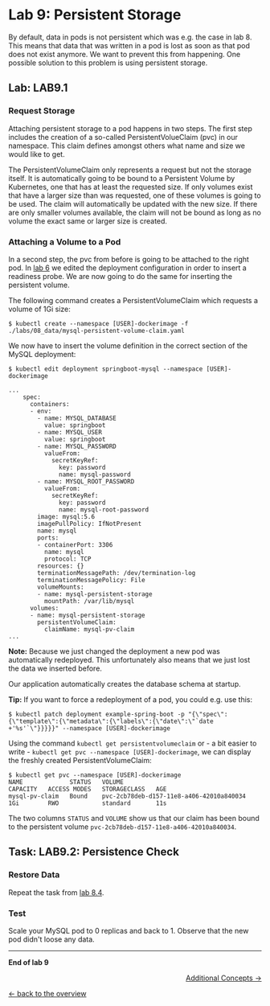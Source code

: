 # Lab 9: Persistent Storage

By default, data in pods is not persistent which was e.g. the case in lab 8. This means that data that was written in a pod is lost as soon as that pod does not exist anymore. We want to prevent this from happening. One possible solution to this problem is using persistent storage.


## Lab: LAB9.1

### Request Storage

Attaching persistent storage to a pod happens in two steps. The first step includes the creation of a so-called PersistentVolueClaim (pvc) in our namespace. This claim defines amongst others what name and size we would like to get.

The PersistentVolumeClaim only represents a request but not the storage itself. It is automatically going to be bound to a Persistent Volume by Kubernetes, one that has at least the requested size. If only volumes exist that have a larger size than was requested, one of these volumes is going to be used. The claim will automatically be updated with the new size. If there are only smaller volumes available, the claim will not be bound as long as no volume the exact same or larger size is created.


### Attaching a Volume to a Pod

In a second step, the pvc from before is going to be attached to the right pod. In [lab 6](06_scale.md) we edited the deployment configuration in order to insert a readiness probe. We are now going to do the same for inserting the persistent volume.

The following command creates a PersistentVolumeClaim which requests a volume of 1Gi size:

```
$ kubectl create --namespace [USER]-dockerimage -f ./labs/08_data/mysql-persistent-volume-claim.yaml
```

We now have to insert the volume definition in the correct section of the MySQL deployment:

```
$ kubectl edit deployment springboot-mysql --namespace [USER]-dockerimage
```
```
...
    spec:
      containers:
      - env:
        - name: MYSQL_DATABASE
          value: springboot
        - name: MYSQL_USER
          value: springboot
        - name: MYSQL_PASSWORD
          valueFrom:
            secretKeyRef:
              key: password
              name: mysql-password
        - name: MYSQL_ROOT_PASSWORD
          valueFrom:
            secretKeyRef:
              key: password
              name: mysql-root-password
        image: mysql:5.6
        imagePullPolicy: IfNotPresent
        name: mysql
        ports:
        - containerPort: 3306
          name: mysql
          protocol: TCP
        resources: {}
        terminationMessagePath: /dev/termination-log
        terminationMessagePolicy: File
        volumeMounts:
        - name: mysql-persistent-storage
          mountPath: /var/lib/mysql
      volumes:
      - name: mysql-persistent-storage
        persistentVolumeClaim:
          claimName: mysql-pv-claim
...
```

**Note:** Because we just changed the deployment a new pod was automatically redeployed. This unfortunately also means that we just lost the data we inserted before.

Our application automatically creates the database schema at startup.

**Tip:** If you want to force a redeployment of a pod, you could e.g. use this:

```
$ kubectl patch deployment example-spring-boot -p "{\"spec\":{\"template\":{\"metadata\":{\"labels\":{\"date\":\"`date +'%s'`\"}}}}}" --namespace [USER]-dockerimage
```

Using the command `kubectl get persistentvolumeclaim` or - a bit easier to write - `kubectl get pvc --namespace [USER]-dockerimage`, we can display the freshly created PersistentVolumeClaim:

```
$ kubectl get pvc --namespace [USER]-dockerimage
NAME             STATUS   VOLUME                                     CAPACITY   ACCESS MODES   STORAGECLASS   AGE
mysql-pv-claim   Bound    pvc-2cb78deb-d157-11e8-a406-42010a840034   1Gi        RWO            standard       11s
```

The two columns `STATUS` and `VOLUME` show us that our claim has been bound to the persistent volume `pvc-2cb78deb-d157-11e8-a406-42010a840034`.


## Task: LAB9.2: Persistence Check

### Restore Data

Repeat the task from [lab 8.4](08_database.md#l%C3solution-lab84).


### Test

Scale your MySQL pod to 0 replicas and back to 1. Observe that the new pod didn't loose any data.

---

**End of lab 9**

<p width="100px" align="right"><a href="10_additional_concepts.md">Additional Concepts →</a></p>

[← back to the overview](../README.md)
